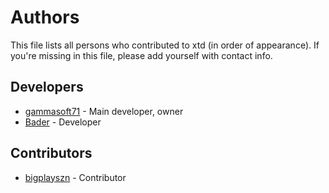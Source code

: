# Authors

This file lists all persons who contributed to xtd (in order of appearance). If you're missing in this file, please add yourself with contact info.

## Developers

* [gammasoft71](https://gammasoft71.wixsite.com/gammasoft) - Main developer, owner
* [Bader](https://github.com/BaderEddineOuaich) - Developer

## Contributors
* [bigplayszn](https://github.com/bigplayszn) - Contributor
